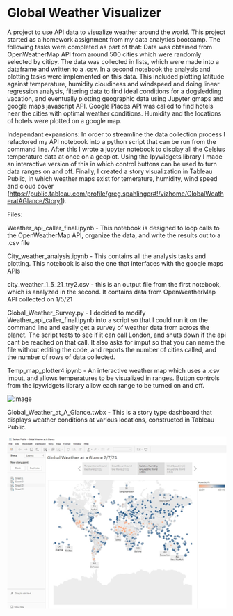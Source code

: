 # Global Weather Visualizer
A project to use API data to visualize weather around the world. 
This project started as a homework assignment from my data analytics bootcamp. The following tasks were completed as part of that:
Data was obtained from OpenWeatherMap API from around 500 cities which were randomly selected by citipy.
The data was collected in lists, which were made into a dataframe and written to a .csv. 
In a second notebook the analysis and plotting tasks were implemented on this data. This included 
plotting latitude against temperature, humidity cloudiness and windspeed and doing linear regression analysis,
filtering data to find ideal conditions for a dogsledding vacation, and eventually plotting geographic data using 
Jupyter gmaps and google maps javascript API. Google Places API was called to find hotels near the cities with optimal
weather conditions. Humidity and the locations of hotels were plotted on a google map. 

Independant expansions:
In order to streamline the data collection process I refactored my API notebook into a python script that can be run from the command line. After this 
I wrote a jupyter notebook to display all the Celsius temperature data at once on a geoplot. Using the Ipywidgets library I made an interactive version of this in 
which control buttons can be used to turn data ranges on and off. Finally, I created a story visualization in Tableau Public, in which weather maps exist for 
temerature, humidity, wind speed and cloud cover (https://public.tableau.com/profile/greg.spahlinger#!/vizhome/GlobalWeatheratAGlance/Story1). 

Files:

Weather_api_caller_final.ipynb - This notebook is designed to loop calls to the OpenWeatherMap API, organize the data, and
write the results out to a .csv file

City_weather_analysis.ipynb - This contains all the analysis tasks and plotting. This notebook is also the one that interfaces with 
the google maps APIs 


city_weather_1_5_21_try2.csv  - this is an output file from the first notebook, which is analyzed in the second. It contains data from OpenWeatherMap API
collected on 1/5/21

Global_Weather_Survey.py - I decided to modify Weather_api_caller_final.ipynb into a script so that I could run it on the command line and easily get a 
survey of weather data from across the planet. The script tests to see if it can call London, and shuts down if the api cant be reached on that call. It also asks
for imput so that you can name the file without editing the code, and reports the number of cities called, and the number of rows of data collected. 

Temp_map_plotter4.ipynb  - An interactive weather map which uses a .csv imput, and allows temperatures to be visualized in ranges. Button controls from the 
ipywidgets library allow each range to be turned on and off. 



![image](https://user-images.githubusercontent.com/72667310/110687537-9b04ae80-81ae-11eb-929c-5bac497a2b38.png)



Global_Weather_at_A_Glance.twbx - This is a story type dashboard that displays weather conditions at various locations, constructed in Tableau Public. 


![image](https://github.com/gspahlin/Global_weather_visualizer/blob/master/Pyweather/Global_Weather_Dashboard.jpg)
